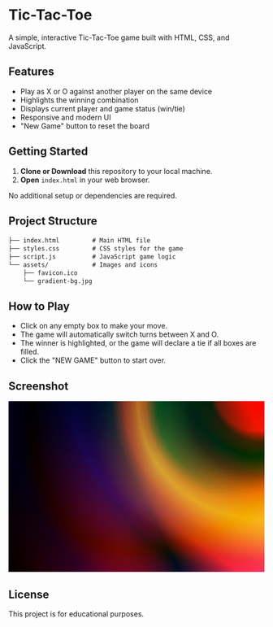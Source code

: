 # Tic-Tac-Toe

A simple, interactive Tic-Tac-Toe game built with HTML, CSS, and JavaScript.

## Features
- Play as X or O against another player on the same device
- Highlights the winning combination
- Displays current player and game status (win/tie)
- Responsive and modern UI
- "New Game" button to reset the board

## Getting Started

1. **Clone or Download** this repository to your local machine.
2. **Open** `index.html` in your web browser.

No additional setup or dependencies are required.

## Project Structure
```
├── index.html         # Main HTML file
├── styles.css         # CSS styles for the game
├── script.js          # JavaScript game logic
└── assets/            # Images and icons
    ├── favicon.ico
    └── gradient-bg.jpg
```

## How to Play
- Click on any empty box to make your move.
- The game will automatically switch turns between X and O.
- The winner is highlighted, or the game will declare a tie if all boxes are filled.
- Click the "NEW GAME" button to start over.

## Screenshot
![Tic-Tac-Toe Screenshot](assets/gradient-bg.jpg)

## License
This project is for educational purposes.
